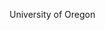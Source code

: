 [//]: # (Created by ./bin/manage_files.pl from ./species/Caenorhabditis_latens/PRJNA248912/Caenorhabditis_latens_PRJNA248912.summary.html on Thu Jun 11 13:43:37 2020)
University of Oregon
